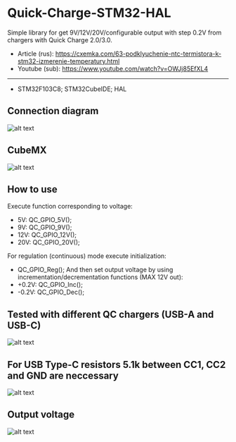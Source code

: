 # Quick-Charge-STM32-HAL
Simple library for get 9V/12V/20V/configurable output with step 0.2V from chargers with Quick Charge 2.0/3.0.
* Article (rus): https://cxemka.com/63-podklyuchenie-ntc-termistora-k-stm32-izmerenie-temperatury.html
* Youtube (sub): https://www.youtube.com/watch?v=OWJj85EfXL4
___
* STM32F103C8; STM32CubeIDE; HAL
 ## Connection diagram
  ![alt text](https://cxemka.com/upload/art/qc/g/quick_charge_connection_diagram.svg)
 ## CubeMX
  ![alt text](https://cxemka.com/upload/art/qc/g/cube_cnf_qc.png)
 ## How to use
 Execute function corresponding to voltage:
 * 5V: QC_GPIO_5V();
 * 9V: QC_GPIO_9V();
 * 12V: QC_GPIO_12V();
 * 20V: QC_GPIO_20V();
 
 For regulation (continuous) mode execute initialization:
 * QC_GPIO_Reg();
 And then set output voltage by using incrementation/decrementation functions (MAX 12V out):
 * +0.2V: QC_GPIO_Inc();
 * -0.2V: QC_GPIO_Dec();
 ## Tested with different QC chargers (USB-A and USB-C)
 ![alt text](https://cxemka.com/upload/art/mini_usb_ttl/chargers_qc.jpg)
 ## For USB Type-C resistors 5.1k between CC1, CC2 and GND are neccessary
 ![alt text](https://cxemka.com/upload/art/qc/h/5100.svg)
 ## Output voltage
  ![alt text](https://cxemka.com/upload/art/qc/g/200mv_step_regulation_quick_charge.jpg)

